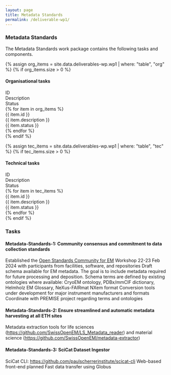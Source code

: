 ```yaml
---
layout: page
title: Metadata Standards
permalink: /deliverable-wp1/
---
```


### Metadata Standards ###

The Metadata Standards work package contains the following tasks and components.

{% assign org_items = site.data.deliverables-wp.wp1 | where: "table", "org" %}
{% if org_items.size > 0 %}
#### Organisational tasks ####
<html>
    <div class="wp-bar">
        <div class="wp-header-row">
            <div class="wp-header-col">ID</div>
            <div class="wp-header-col">Description</div>
            <div class="wp-header-col">Status</div>
        </div>
        {% for item in org_items %}
            <div class="wp-row">
                <div class="wp-col">{{ item.id }}</div>
                <div class="wp-col">{{ item.description }}</div>
                <div class="wp-col wp-status {{ item.status | downcase | replace: ' ', '-' }}">{{ item.status }}</div>
            </div>
        {% endfor %}
    </div>
</html>
{% endif %}

{% assign tec_items = site.data.deliverables-wp.wp1 | where: "table", "tec" %}
{% if tec_items.size > 0 %}
#### Technical tasks ####
<html>
    <div class="wp-bar">
        <div class="wp-header-row">
            <div class="wp-header-col">ID</div>
            <div class="wp-header-col">Description</div>
            <div class="wp-header-col">Status</div>
        </div>
        {% for item in tec_items %}
            <div class="wp-row">
                <div class="wp-col">{{ item.id }}</div>
                <div class="wp-col">{{ item.description }}</div>
                <div class="wp-col wp-status {{ item.status | downcase | replace: ' ', '-' }}">{{ item.status }}</div>
            </div>
        {% endfor %}
    </div>
</html>
{% endif %}

### Tasks ### 

#### Metadata-Standards-1: Community consensus and commitment to data collection standards ####

Established the <a href="https://github.com/osc-em">Open Standards Community for EM</a>
Workshop 22-23 Feb 2024 with participants from facilities, software, and repositories
Draft schema available for EM metadata. The goal is to include metadata required for future processing and deposition.
Schema terms are defined by existing ontologies where available: CryoEM ontology, PDBx/mmCIF dictionary, Helmholz EM Glossary, NeXus-FAIRmat NXem format
Conversion tools under development for major instrument manufacturers and formats
Coordinate with PREMISE project regarding terms and ontologies

#### Metadata-Standards-2: Ensure streamlined and automatic metadata harvesting at all ETH sites ####

Metadata extraction tools for life sciences (https://github.com/SwissOpenEM/LS_Metadata_reader) and material science (https://github.com/SwissOpenEM/metadata-extractor)

#### Metadata-Standards-3: SciCat Dataset Ingestor ####

SciCat CLI: https://github.com/paulscherrerinstitute/scicat-cli
Web-based front-end planned
Fast data transfer using Globus